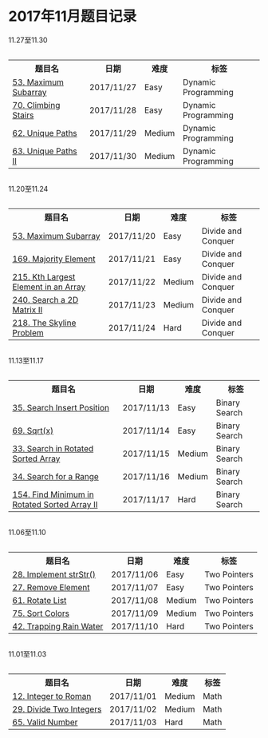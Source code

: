 # 2017年11月题目记录

11.27至11.30

<div style="overflow-x: auto; width:100%;text-align:center;">
<table>  
    <tr>
        <th>题目名</th>
        <th>日期</th>
        <th>难度</th>
        <th>标签</th>
    </tr>
    <tr>  
        <td><a href="https://leetcode.com/problems/maximum-subarray/description/">53. Maximum Subarray</a></td>  
        <td>2017/11/27</td>  
        <td>Easy</td>  
        <td>Dynamic Programming</td>  
    </tr> 
    <tr>  
        <td><a href="https://leetcode.com/problems/climbing-stairs/description/">70. Climbing Stairs</a></td>  
        <td>2017/11/28</td>  
        <td>Easy</td>  
        <td>Dynamic Programming</td>  
    </tr> 
    <tr>  
        <td><a href="https://leetcode.com/problems/unique-paths/description/">62. Unique Paths</a></td>  
        <td>2017/11/29</td>  
        <td>Medium</td>  
        <td>Dynamic Programming</td>  
    </tr> 
    <tr>  
        <td><a href="https://leetcode.com/problems/unique-paths-ii/description/">63. Unique Paths II</a></td>  
        <td>2017/11/30</td>  
        <td>Medium</td>  
        <td>Dynamic Programming</td>  
    </tr> 
</table> 
</div>

11.20至11.24

<div style="overflow-x: auto; width:100%;text-align:center;">
<table>  
    <tr>
        <th>题目名</th>
        <th>日期</th>
        <th>难度</th>
        <th>标签</th>
    </tr>
    <tr>  
        <td><a href="https://leetcode.com/problems/maximum-subarray/description/">53. Maximum Subarray</a></td>  
        <td>2017/11/20</td>  
        <td>Easy</td>  
        <td>Divide and Conquer</td>  
    </tr> 
    <tr>  
        <td><a href="https://leetcode.com/problems/majority-element/description/">169. Majority Element</a></td>  
        <td>2017/11/21</td>  
        <td>Easy</td>  
        <td>Divide and Conquer</td>  
    </tr> 
    <tr>  
        <td><a href="https://leetcode.com/problems/kth-largest-element-in-an-array/description/">215. Kth Largest Element in an Array</a></td>  
        <td>2017/11/22</td>  
        <td>Medium</td>  
        <td>Divide and Conquer</td>  
    </tr> 
    <tr>  
        <td><a href="https://leetcode.com/problems/search-a-2d-matrix-ii/description/">240. Search a 2D Matrix II</a></td>  
        <td>2017/11/23</td>  
        <td>Medium</td>  
        <td>Divide and Conquer</td>  
    </tr> 
    <tr>  
        <td><a href="https://leetcode.com/problems/the-skyline-problem/description/">218. The Skyline Problem</a></td>  
        <td>2017/11/24</td>  
        <td>Hard</td>  
        <td>Divide and Conquer</td>  
    </tr> 
</table> 
</div>

11.13至11.17

<div style="overflow-x: auto; width:100%;text-align:center;">
<table>  
    <tr>
        <th>题目名</th>
        <th>日期</th>
        <th>难度</th>
        <th>标签</th>
    </tr>
    <tr>  
        <td><a href="https://leetcode.com/problems/search-insert-position/description/">35. Search Insert Position</a></td>  
        <td>2017/11/13</td>  
        <td>Easy</td>  
        <td>Binary Search</td>  
    </tr> 
    <tr>  
        <td><a href="https://leetcode.com/problems/sqrtx/description/">69. Sqrt(x)</a></td>  
        <td>2017/11/14</td>  
        <td>Easy</td>  
        <td>Binary Search</td>  
    </tr> 
    <tr>  
        <td><a href="https://leetcode.com/problems/search-in-rotated-sorted-array/description/">33. Search in Rotated Sorted Array</a></td>  
        <td>2017/11/15</td>  
        <td>Medium</td>  
        <td>Binary Search</td>  
    </tr> 
    <tr>  
        <td><a href="https://leetcode.com/problems/search-for-a-range/description/">34. Search for a Range</a></td>  
        <td>2017/11/16</td>  
        <td>Medium</td>  
        <td>Binary Search</td>  
    </tr> 
    <tr>  
        <td><a href="https://leetcode.com/problems/find-minimum-in-rotated-sorted-array-ii/description/">154. Find Minimum in Rotated Sorted Array II</a></td>  
        <td>2017/11/17</td>  
        <td>Hard</td>  
        <td>Binary Search</td>  
    </tr> 
</table> 
</div>

11.06至11.10

<div style="overflow-x: auto; width:100%;text-align:center;">
<table>  
    <tr>
        <th>题目名</th>
        <th>日期</th>
        <th>难度</th>
        <th>标签</th>
    </tr>
    <tr>  
        <td><a href="https://leetcode.com/problems/implement-strstr/description/">28. Implement strStr()</a></td>  
        <td>2017/11/06</td>  
        <td>Easy</td>  
        <td>Two Pointers</td>  
    </tr> 
    <tr>  
        <td><a href="https://leetcode.com/problems/remove-element/description/">27. Remove Element</a></td>  
        <td>2017/11/07</td>  
        <td>Easy</td>  
        <td>Two Pointers</td>  
    </tr> 
    <tr>  
        <td><a href="https://leetcode.com/problems/rotate-list/description/">61. Rotate List</a></td>  
        <td>2017/11/08</td>  
        <td>Medium</td>  
        <td>Two Pointers</td>  
    </tr> 
    <tr>  
        <td><a href="https://leetcode.com/problems/sort-colors/description/">75. Sort Colors</a></td>  
        <td>2017/11/09</td>  
        <td>Medium</td>  
        <td>Two Pointers</td>  
    </tr> 
    <tr>  
        <td><a href="https://leetcode.com/problems/trapping-rain-water/description/">42. Trapping Rain Water</a></td>  
        <td>2017/11/10</td>  
        <td>Hard</td>  
        <td>Two Pointers</td>  
    </tr> 
</table> 
</div>

11.01至11.03

<div style="overflow-x: auto; width:100%;text-align:center;">
<table>  
    <tr>
        <th>题目名</th>
        <th>日期</th>
        <th>难度</th>
        <th>标签</th>
    </tr>
    <tr>  
        <td><a href="https://leetcode.com/problems/integer-to-roman/description/">12. Integer to Roman</a></td>  
        <td>2017/11/01</td>  
        <td>Medium</td>  
        <td>Math</td>  
    </tr> 
    <tr>  
        <td><a href="https://leetcode.com/problems/divide-two-integers/description/">29. Divide Two Integers</a></td>  
        <td>2017/11/02</td>  
        <td>Medium</td>  
        <td>Math</td>  
    </tr> 
    <tr>  
        <td><a href="https://leetcode.com/problems/valid-number/description/">65. Valid Number</a></td>  
        <td>2017/11/03</td>  
        <td>Hard</td>  
        <td>Math</td>  
    </tr> 
</table> 
</div>